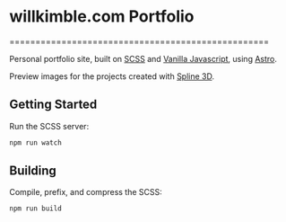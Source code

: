 # willkimble.com Portfolio

==================================================

Personal portfolio site, built on [SCSS] and [Vanilla Javascript], using [Astro].

Preview images for the projects created with [Spline 3D].

[scss]: https://sass-lang.com/documentation/syntax
[astro]: https://astro.build/
[vanilla javascript]: https://www.javascript.com/
[spline 3d]: https://spline.design/

## Getting Started

Run the SCSS server:

```bash
npm run watch
```

## Building

Compile, prefix, and compress the SCSS:

```bash
npm run build
```
